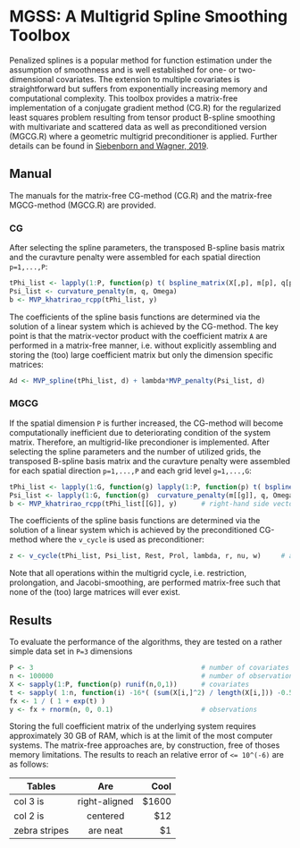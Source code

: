 # MGSS: A Multigrid Spline Smoothing Toolbox
Penalized splines is a popular method for function estimation under the assumption of smoothness and is well established for one- or two-dimensional covariates. The extension to multiple covariates is straightforward but suffers from exponentially increasing memory and computational complexity. This toolbox provides a matrix-free implementation of a conjugate gradient method (CG.R) for the regularized least squares problem resulting from tensor product B-spline smoothing with multivariate and scattered data as well as preconditioned version (MGCG.R) where a geometric multigrid preconditioner is applied. Further details can be found in [Siebenborn and Wagner, 2019](https://arxiv.org/abs/1901.00654).

## Manual
The manuals for the matrix-free CG-method (CG.R) and the matrix-free MGCG-method (MGCG.R) are provided.

### CG
After selecting the spline parameters, the transposed B-spline basis matrix and the curavture penalty were assembled for each spatial direction `p=1,...,P`:
```R
tPhi_list <- lapply(1:P, function(p) t( bspline_matrix(X[,p], m[p], q[p] ,Omega[[p]]) ) )     # spline matrices
Psi_list <- curvature_penalty(m, q, Omega)                                                    # curvature penalty
b <- MVP_khatrirao_rcpp(tPhi_list, y)                                                         # right-hand side vector
```
The coefficients of the spline basis functions are determined via the solution of a linear system which is achieved by the CG-method.
The key point is that the matrix-vector product with the coefficient matrix `A` are performed in a matrix-free manner, i.e. without explicitly assembling and storing the (too) large coefficient matrix but only the dimension specific matrices:
```R
Ad <- MVP_spline(tPhi_list, d) + lambda*MVP_penalty(Psi_list, d)
```

### MGCG
If the spatial dimension `P` is further increased, the CG-method will become computationally inefficient due to deteriorating condition of the system matrix. Therefore, an multigrid-like precondioner is implemented.
After selecting the spline parameters and the number of utilized grids, the transposed B-spline basis matrix and the curavture penalty were assembled for each spatial direction `p=1,...,P` and each grid level `g=1,...,G`:
```R
tPhi_list <- lapply(1:G, function(g) lapply(1:P, function(p) t( bspline_matrix(X[,p], m[[g]][p], q[p] ,Omega[[p]]) ) ) )    # spline matrices
Psi_list <- lapply(1:G, function(g)  curvature_penalty(m[[g]], q, Omega) )   # survature penalty
b <- MVP_khatrirao_rcpp(tPhi_list[[G]], y)      # right-hand side vector
```
The coefficients of the spline basis functions are determined via the solution of a linear system which is achieved by the preconditioned CG-method where the `v_cycle` is used as preconditioner:
```R
z <- v_cycle(tPhi_list, Psi_list, Rest, Prol, lambda, r, nu, w)     # apply MG as preconditioner
```
Note that all operations within the multigrid cycle, i.e. restriction, prolongation, and Jacobi-smoothing, are performed matrix-free such that none of the (too) large matrices will ever exist.

## Results
To evaluate the performance of the algorithms, they are tested on a rather simple data set in `P=3` dimensions
```R
P <- 3                                          # number of covariates
n <- 100000                                     # number of observations
X <- sapply(1:P, function(p) runif(n,0,1))      # covariates
t <- sapply( 1:n, function(i) -16*( (sum(X[i,]^2) / length(X[i,])) -0.5) )
fx <- 1 / ( 1 + exp(t) )
y <- fx + rnorm(n, 0, 0.1)                      # observations
```
Storing the full coefficient matrix of the underlying system requires approximately 30 GB of RAM, which is at the limit of the most computer systems.
The matrix-free approaches are, by construction, free of thoses memory limitations.
The results to reach an relative error of `<= 10^(-6)` are as follows:

| Tables        | Are           | Cool  |
| ------------- |:-------------:| -----:|
| col 3 is      | right-aligned | $1600 |
| col 2 is      | centered      |   $12 |
| zebra stripes | are neat      |    $1 |
